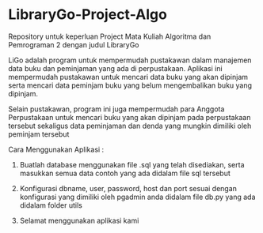 # LibraryGo-Project-Algo
Repository untuk keperluan Project Mata Kuliah Algoritma dan Pemrograman 2 dengan judul LibraryGo

LiGo adalah program untuk mempermudah pustakawan dalam manajemen data
buku dan peminjaman yang ada di perpustakaan. Aplikasi ini mempermudah
pustakawan untuk mencari data buku yang akan dipinjam serta mencari data
peminjam buku yang belum mengembalikan buku yang dipinjam.

Selain pustakawan, program ini juga mempermudah para Anggota Perpustakaan
untuk mencari buku yang akan dipinjam pada perpustakaan tersebut sekaligus
data peminjaman dan denda yang mungkin dimiliki oleh peminjam tersebut

Cara Menggunakan Aplikasi :

1. Buatlah database menggunakan file .sql yang telah disediakan, serta masukkan semua data contoh yang ada didalam file sql tersebut

2. Konfigurasi dbname, user, password, host dan port sesuai dengan konfigurasi yang dimiliki oleh pgadmin anda didalam file db.py yang ada didalam folder utils

3. Selamat menggunakan aplikasi kami
